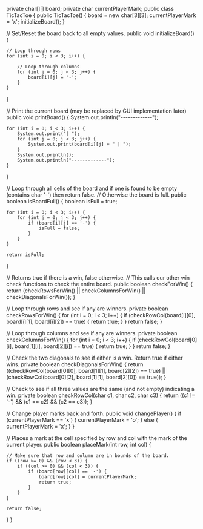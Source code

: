 private char[][] board; 
private char currentPlayerMark;
public class TicTacToe
{
public TicTacToe() {
    board = new char[3][3];
    currentPlayerMark = 'x';
    initializeBoard();
}


// Set/Reset the board back to all empty values.
public void initializeBoard() {

    // Loop through rows
    for (int i = 0; i < 3; i++) {

        // Loop through columns
        for (int j = 0; j < 3; j++) {
            board[i][j] = '-';
        }
    }
}


// Print the current board (may be replaced by GUI implementation later)
public void printBoard() {
    System.out.println("-------------");

    for (int i = 0; i < 3; i++) {
        System.out.print("| ");
        for (int j = 0; j < 3; j++) {
            System.out.print(board[i][j] + " | ");
        }
        System.out.println();
        System.out.println("-------------");
    }
}


// Loop through all cells of the board and if one is found to be empty (contains char '-') then return false.
// Otherwise the board is full.
public boolean isBoardFull() {
    boolean isFull = true;

    for (int i = 0; i < 3; i++) {
        for (int j = 0; j < 3; j++) {
            if (board[i][j] == '-') {
                isFull = false;
            }
        }
    }

    return isFull;
}


// Returns true if there is a win, false otherwise.
// This calls our other win check functions to check the entire board.
public boolean checkForWin() {
    return (checkRowsForWin() || checkColumnsForWin() || checkDiagonalsForWin());
}


// Loop through rows and see if any are winners.
private boolean checkRowsForWin() {
    for (int i = 0; i < 3; i++) {
        if (checkRowCol(board[i][0], board[i][1], board[i][2]) == true) {
            return true;
        }
    }
    return false;
}


// Loop through columns and see if any are winners.
private boolean checkColumnsForWin() {
    for (int i = 0; i < 3; i++) {
        if (checkRowCol(board[0][i], board[1][i], board[2][i]) == true) {
            return true;
        }
    }
    return false;
}


// Check the two diagonals to see if either is a win. Return true if either wins.
private boolean checkDiagonalsForWin() {
    return ((checkRowCol(board[0][0], board[1][1], board[2][2]) == true) || (checkRowCol(board[0][2], board[1][1], board[2][0]) == true));
}


// Check to see if all three values are the same (and not empty) indicating a win.
private boolean checkRowCol(char c1, char c2, char c3) {
    return ((c1 != '-') && (c1 == c2) && (c2 == c3));
}


// Change player marks back and forth.
public void changePlayer() {
    if (currentPlayerMark == 'x') {
        currentPlayerMark = 'o';
    }
    else {
        currentPlayerMark = 'x';
    }
}


// Places a mark at the cell specified by row and col with the mark of the current player.
public boolean placeMark(int row, int col) {

    // Make sure that row and column are in bounds of the board.
    if ((row >= 0) && (row < 3)) {
        if ((col >= 0) && (col < 3)) {
            if (board[row][col] == '-') {
                board[row][col] = currentPlayerMark;
                return true;
            }
        }
    }

    return false;
}
}
